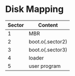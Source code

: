 # Disk Mapping

Sector  | Content
-|-
1       | MBR
2       | boot.o(.sector2)
3       | boot.o(.sector3)
4       | loader
5       | user program
